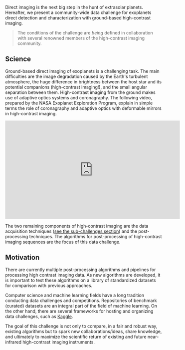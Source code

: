 Direct imaging is the next big step in the hunt of extrasolar planets. Hereafter, we present a community-wide data challenge for exoplanets direct detection and characterization with ground-based high-contrast imaging. 

> The conditions of the challenge are *being* defined in collaboration with several renowned members of the high-contrast imaging community. 

## Science

Ground-based direct imaging of exoplanets is a challenging task. The main difficulties are the image degradation caused by the Earth's turbulent atmosphere, the huge difference in brightness between the host star and its potential companions (high-contrast imaging!), and the small angular separation between them. High-contrast imaging from the ground makes use of adaptive optics systems and coronagraphy. The following video, prepared by the NASA Exoplanet Exploration Program, explain in simple terms the role of coronagraphy and adaptive optics with deformable mirrors in high-contrast imaging.  

<iframe width="560" height="315" src="https://www.youtube.com/embed/SpzeS7KBGkw?rel=0" frameborder="0" allow="autoplay; encrypted-media" allowfullscreen></iframe>

The two remaining components of high-contrast imaging are the data acquisition techniques ([see the sub-challenges section](pages/subchallenges.md)) and the post-processing techniques. The algorithms for post-processing of high-contrast imaging sequences are the focus of this data challenge.

## Motivation

There are currently multiple post-processing algorithms and pipelines for processing high contrast imaging data. As new algorithms are developed, it is important to test these algorithms on a library of standardized datasets for comparison with previous approaches.

Computer science and machine learning fields have a long tradition conducting data challenges and competitions. Repositories of benchmark (curated) datasets are an integral part of the field of machine learning. On the other hand, there are several frameworks for hosting and organizing data challenges, such as [Kaggle](www.kaggle.com).

 The goal of this challenge is not only to compare, in a fair and robust way, existing algorithms but to spark new collaborations/ideas, share knowledge, and ultimately to maximize the scientific return of existing and future near-infrared high-contrast imaging instruments.



